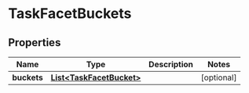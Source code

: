 

# TaskFacetBuckets

## Properties

Name | Type | Description | Notes
------------ | ------------- | ------------- | -------------
**buckets** | [**List&lt;TaskFacetBucket&gt;**](TaskFacetBucket.md) |  |  [optional]



